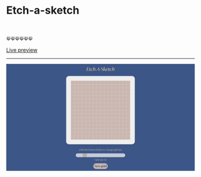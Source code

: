 # Etch-a-sketch

<br />

⟱⟱⟱⟱⟱⟱

[Live preview](https://acdeguia.github.io/etch-a-sketch/)

<hr>

![screenshot](https://github.com/acdeguia/etch-a-sketch/blob/main/screenshot.jpeg)